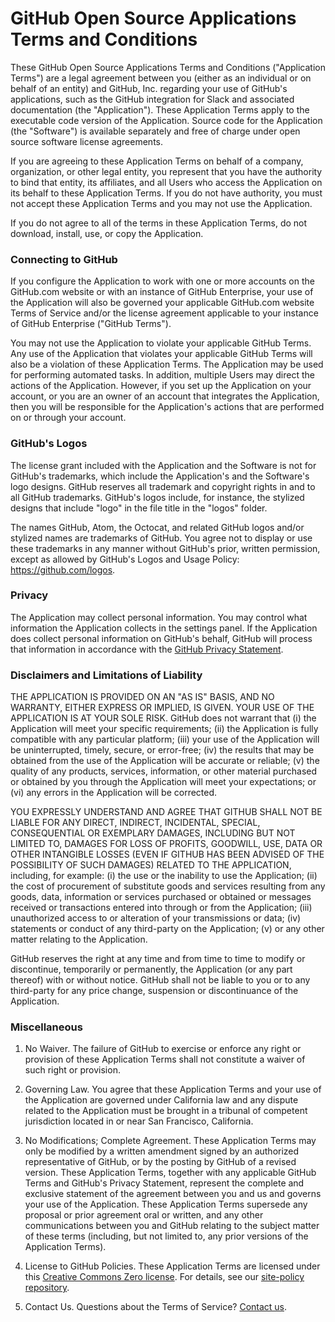 # GitHub Open Source Applications Terms and Conditions

These GitHub Open Source Applications Terms and Conditions ("Application Terms") are a legal agreement between you (either as an individual or on behalf of an entity) and GitHub, Inc. regarding your use of GitHub's applications, such as the GitHub integration for Slack and associated documentation (the "Application"). These Application Terms apply to the executable code version of the Application. Source code for the Application (the "Software") is available separately and free of charge under open source software license agreements.

If you are agreeing to these Application Terms on behalf of a company, organization, or other legal entity, you represent that you have the authority to bind that entity, its affiliates, and all Users who access the Application on its behalf to these Application Terms. If you do not have authority, you must not accept these Application Terms and you may not use the Application.

If you do not agree to all of the terms in these Application Terms, do not download, install, use, or copy the Application.

### Connecting to GitHub

If you configure the Application to work with one or more accounts on the GitHub.com website or with an instance of GitHub Enterprise, your use of the Application will also be governed your applicable GitHub.com website Terms of Service and/or the license agreement applicable to your instance of GitHub Enterprise ("GitHub Terms").

You may not use the Application to violate your applicable GitHub Terms. Any use of the Application that violates your applicable GitHub Terms will also be a violation of these Application Terms. The Application may be used for performing automated tasks. In addition, multiple Users may direct the actions of the Application. However, if you set up the Application on your account, or you are an owner of an account that integrates the Application, then you will be responsible for the Application's actions that are performed on or through your account.

### GitHub's Logos

The license grant included with the Application and the Software is not for GitHub's trademarks, which include the Application's and the Software's logo designs. GitHub reserves all trademark and copyright rights in and to all GitHub trademarks. GitHub's logos include, for instance, the stylized designs that include "logo" in the file title in the "logos" folder.

The names GitHub, Atom, the Octocat, and related GitHub logos and/or stylized names are trademarks of GitHub. You agree not to display or use these trademarks in any manner without GitHub's prior, written permission, except as allowed by GitHub's Logos and Usage Policy: https://github.com/logos.

### Privacy

The Application may collect personal information. You may control what information the Application collects in the settings panel. If the Application does collect personal information on GitHub's behalf, GitHub will process that information in accordance with the [GitHub Privacy Statement](/articles/github-privacy-statement/).

### Disclaimers and Limitations of Liability

THE APPLICATION IS PROVIDED ON AN "AS IS" BASIS, AND NO WARRANTY, EITHER EXPRESS OR IMPLIED, IS GIVEN. YOUR USE OF THE APPLICATION IS AT YOUR SOLE RISK. GitHub does not warrant that (i) the Application will meet your specific requirements; (ii) the Application is fully compatible with any particular platform; (iii) your use of the Application will be uninterrupted, timely, secure, or error-free; (iv) the results that may be obtained from the use of the Application will be accurate or reliable; (v) the quality of any products, services, information, or other material purchased or obtained by you through the Application will meet your expectations; or (vi) any errors in the Application will be corrected.

YOU EXPRESSLY UNDERSTAND AND AGREE THAT GITHUB SHALL NOT BE LIABLE FOR ANY DIRECT, INDIRECT, INCIDENTAL, SPECIAL, CONSEQUENTIAL OR EXEMPLARY DAMAGES, INCLUDING BUT NOT LIMITED TO, DAMAGES FOR LOSS OF PROFITS, GOODWILL, USE, DATA OR OTHER INTANGIBLE LOSSES (EVEN IF GITHUB HAS BEEN ADVISED OF THE POSSIBILITY OF SUCH DAMAGES) RELATED TO THE APPLICATION, including, for example: (i) the use or the inability to use the Application; (ii) the cost of procurement of substitute goods and services resulting from any goods, data, information or services purchased or obtained or messages received or transactions entered into through or from the Application; (iii) unauthorized access to or alteration of your transmissions or data; (iv) statements or conduct of any third-party on the Application; (v) or any other matter relating to the Application.

GitHub reserves the right at any time and from time to time to modify or discontinue, temporarily or permanently, the Application (or any part thereof) with or without notice. GitHub shall not be liable to you or to any third-party for any price change, suspension or discontinuance of the Application.

### Miscellaneous

1. No Waiver. The failure of GitHub to exercise or enforce any right or provision of these Application Terms shall not constitute a waiver of such right or provision.

2. Governing Law. You agree that these Application Terms and your use of the Application are governed under California law and any dispute related to the Application must be brought in a tribunal of competent jurisdiction located in or near San Francisco, California.

3. No Modifications; Complete Agreement. These Application Terms may only be modified by a written amendment signed by an authorized representative of GitHub, or by the posting by GitHub of a revised version. These Application Terms, together with any applicable GitHub Terms and GitHub's Privacy Statement, represent the complete and exclusive statement of the agreement between you and us and governs your use of the Application. These Application Terms supersede any proposal or prior agreement oral or written, and any other communications between you and GitHub relating to the subject matter of these terms (including, but not limited to, any prior versions of the Application Terms).

4. License to GitHub Policies. These Application Terms are licensed under this [Creative Commons Zero license](https://creativecommons.org/publicdomain/zero/1.0/). For details, see our [site-policy repository](https://github.com/github/site-policy#license).

5. Contact Us. Questions about the Terms of Service? [Contact us](https://github.com/contact).
